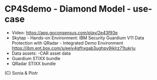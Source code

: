 # CP4Sdemo - Diamond Model - use-case
- Video: https://app.goconsensus.com/play/2e43f93e
- Skytap - Hands-on Environment: IBM Security Guardium V11 Data Protection with QRadar - Integrated Demo Environment https://ibm.ent.box.com/s/eeiy4gfhxgab3ughpy9jklrz71tukrju
- Data assets:
-CAR asset data
- Guardium STIXX bundle
- QRadar STIXX bundle
 
 (C) Sonia & Piotr
